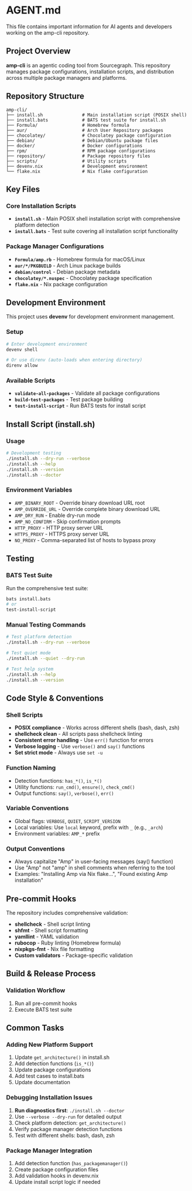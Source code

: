 # AGENT.md

This file contains important information for AI agents and developers working on the amp-cli repository.

## Project Overview

**amp-cli** is an agentic coding tool from Sourcegraph. This repository manages package configurations, installation scripts, and distribution across multiple package managers and platforms.

## Repository Structure

```
amp-cli/
├── install.sh               # Main installation script (POSIX shell)
├── install.bats             # BATS test suite for install.sh
├── Formula/                 # Homebrew formula
├── aur/                     # Arch User Repository packages
├── chocolatey/              # Chocolatey package configuration
├── debian/                  # Debian/Ubuntu package files
├── docker/                  # Docker configurations
├── rpm/                     # RPM package configurations
├── repository/              # Package repository files
├── scripts/                 # Utility scripts
├── devenv.nix               # Development environment
└── flake.nix                # Nix flake configuration
```

## Key Files

### Core Installation Scripts
- **`install.sh`** - Main POSIX shell installation script with comprehensive platform detection
- **`install.bats`** - Test suite covering all installation script functionality

### Package Manager Configurations
- **`Formula/amp.rb`** - Homebrew formula for macOS/Linux
- **`aur/*/PKGBUILD`** - Arch Linux package builds
- **`debian/control`** - Debian package metadata
- **`chocolatey/*.nuspec`** - Chocolatey package specification
- **`flake.nix`** - Nix package configuration

## Development Environment

This project uses **devenv** for development environment management.

### Setup
```bash
# Enter development environment
devenv shell

# Or use direnv (auto-loads when entering directory)
direnv allow
```

### Available Scripts
- **`validate-all-packages`** - Validate all package configurations
- **`build-test-packages`** - Test package building
- **`test-install-script`** - Run BATS tests for install script

## Install Script (install.sh)

### Usage
```bash
# Development testing
./install.sh --dry-run --verbose
./install.sh --help
./install.sh --version
./install.sh --doctor
```

### Environment Variables
- `AMP_BINARY_ROOT` - Override binary download URL root
- `AMP_OVERRIDE_URL` - Override complete binary download URL
- `AMP_DRY_RUN` - Enable dry-run mode
- `AMP_NO_CONFIRM` - Skip confirmation prompts
- `HTTP_PROXY` - HTTP proxy server URL
- `HTTPS_PROXY` - HTTPS proxy server URL
- `NO_PROXY` - Comma-separated list of hosts to bypass proxy

## Testing

### BATS Test Suite
Run the comprehensive test suite:
```bash
bats install.bats
# or
test-install-script
```

### Manual Testing Commands
```bash
# Test platform detection
./install.sh --dry-run --verbose

# Test quiet mode
./install.sh --quiet --dry-run

# Test help system
./install.sh --help
./install.sh --version
```

## Code Style & Conventions

### Shell Scripts
- **POSIX compliance** - Works across different shells (bash, dash, zsh)
- **shellcheck clean** - All scripts pass shellcheck linting
- **Consistent error handling** - Use `err()` function for errors
- **Verbose logging** - Use `verbose()` and `say()` functions
- **Set strict mode** - Always use `set -u`

### Function Naming
- Detection functions: `has_*()`, `is_*()`
- Utility functions: `run_cmd()`, `ensure()`, `check_cmd()`
- Output functions: `say()`, `verbose()`, `err()`

### Variable Conventions
- Global flags: `VERBOSE`, `QUIET`, `SCRIPT_VERSION`
- Local variables: Use `local` keyword, prefix with `_` (e.g., `_arch`)
- Environment variables: `AMP_*` prefix

### Output Conventions
- Always capitalize "Amp" in user-facing messages (say() function)
- Use "Amp" not "amp" in shell comments when referring to the tool
- Examples: "Installing Amp via Nix flake...", "Found existing Amp installation"

## Pre-commit Hooks

The repository includes comprehensive validation:
- **shellcheck** - Shell script linting
- **shfmt** - Shell script formatting
- **yamllint** - YAML validation
- **rubocop** - Ruby linting (Homebrew formula)
- **nixpkgs-fmt** - Nix file formatting
- **Custom validators** - Package-specific validation

## Build & Release Process

### Validation Workflow
1. Run all pre-commit hooks
2. Execute BATS test suite

## Common Tasks

### Adding New Platform Support
1. Update `get_architecture()` in install.sh
2. Add detection functions (`is_*()`)
3. Update package configurations
4. Add test cases to install.bats
5. Update documentation

### Debugging Installation Issues
1. **Run diagnostics first**: `./install.sh --doctor`
2. Use `--verbose --dry-run` for detailed output
3. Check platform detection: `get_architecture()`
4. Verify package manager detection functions
5. Test with different shells: bash, dash, zsh

### Package Manager Integration
1. Add detection function (`has_packagemanager()`)
2. Create package configuration files
3. Add validation hooks in devenv.nix
4. Update install script logic if needed
